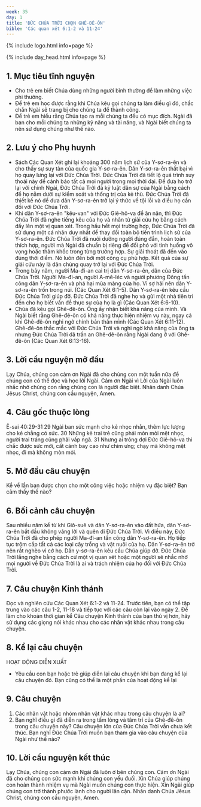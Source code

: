 ```yaml
---
week: 35
day: 1
title: 'ĐỨC CHÚA TRỜI CHỌN GHÊ-ĐÊ-ÔN'
bible: 'Các quan xét 6:1-2 và 11-24'
---
```



{% include logo.html info=page %}

{% include day_head.html info=page %}

## 1. Mục tiêu tĩnh nguyện
- Cho trẻ em biết Chúa dùng những người bình thường để làm những việc phi thường.
- Để trẻ em học được rằng khi Chúa kêu gọi chúng ta làm điều gì đó, chắc chắn Ngài sẽ trang bị cho chúng ta để thành công.
- Để trẻ em hiểu rằng Chúa tạo ra mỗi chúng ta đều có mục đích. Ngài đã ban cho mỗi chúng ta những kỹ năng và tài năng, và Ngài biết chúng ta nên sử dụng chúng như thế nào.

## 2. Lưu ý cho Phụ huynh
- Sách Các Quan Xét ghi lại khoảng 300 năm lịch sử của Y-sơ-ra-ên và cho thấy sự suy tàn của quốc gia Y-sơ-ra-ên. Dân Y-sơ-ra-ên thất bại vì họ quay lưng lại với Đức Chúa Trời. Đức Chúa Trời đã tiết lộ quá trình suy thoái này để cảnh báo tất cả mọi người trong mọi thời đại. Để đưa họ trở lại với chính Ngài, Đức Chúa Trời đã kỷ luật dân sự của Ngài bằng cách để họ nằm dưới sự kiểm soát và thống trị của kẻ thù. Đức Chúa Trời đã thiết kế nó để đưa dân Y-sơ-ra-ên trở lại ý thức về tội lỗi và điều họ cần đối với Đức Chúa Trời.
- Khi dân Y-sơ-ra-ên "kêu-van" với Đức Giê-hô-va để ăn năn, thì Đức Chúa Trời đã nghe tiếng kêu của họ và nhân từ giải cứu họ bằng cách dấy lên một vị quan xét. Trong hầu hết mọi trường hợp, Đức Chúa Trời đã sử dụng một cá nhân duy nhất để thay đổi toàn bộ tiến trình lịch sử của Y-sơ-ra-ên. Đức Chúa Trời đã nuôi dưỡng người đúng đắn, hoàn toàn thích hợp, người mà Ngài đã chuẩn bị riêng để đối phó với tình huống vô vọng hoặc thảm khốc trong từng trường hợp. Sự giải thoát đã đến vào đúng thời điểm. Nó luôn đến bởi một công cụ phù hợp. Kết quả của sự giải cứu này là dân chúng quay trở lại với Đức Chúa Trời.
- Trong bảy năm, người Ma-đi-an cai trị dân Y-sơ-ra-ên, dân của Đức Chúa Trời. Người Ma-đi-an, người A-mê-léc và người phương Đông tấn công dân Y-sơ-ra-ên và phá hại mùa màng của họ. Vì sợ hãi nên dân Y-sơ-ra-ên trốn trong núi. (Các Quan Xét 6:1-5). Dân Y-sơ-ra-ên kêu cầu Đức Chúa Trời giúp đỡ. Đức Chúa Trời đã nghe họ và gửi một nhà tiên tri đến cho họ biết vấn đề thực sự của họ là gì (Các Quan Xét 6:6-10).
- Chúa đã kêu gọi Ghê-đê-ôn. Ông ấy nhận biết khả năng của mình. Và Ngài biết rằng Ghê-đê-ôn có khả năng thực hiện nhiệm vụ này, ngay cả khi Ghê-đê-ôn nghi ngờ chính bản thân mình (Các Quan Xét 6:11-12). Ghê-đê-ôn thắc mắc với Đức Chúa Trời và nghi ngờ khả năng của ông ta nhưng Đức Chúa Trời đã trấn an Ghê-đê-ôn rằng Ngài đang ở với Ghê-đê-ôn (Các Quan Xét 6:13-16).

## 3. Lời cầu nguyện mở đầu
 Lạy Chúa, chúng con cảm ơn Ngài đã cho chúng con một tuần nữa để chúng con có thể đọc và học lời Ngài. Cảm ơn Ngài vì Lời của Ngài luôn nhắc nhở chúng con rằng chúng con là người đặc biệt. Nhân danh Chúa Jêsus Christ, chúng con cầu nguyện, Amen.

## 4. Câu gốc thuộc lòng
  Ê-sai 40:29-31
 29 Ngài ban sức mạnh cho kẻ nhọc nhằn, thêm lực lượng cho kẻ chẳng có sức. 30 Những kẻ trai trẻ cũng phải mòn mỏi mệt nhọc, người trai tráng cũng phải vấp ngã. 31 Nhưng ai trông đợi Đức Giê-hô-va thì chắc được sức mới, cất cánh bay cao như chim ưng; chạy mà không mệt nhọc, đi mà không mòn mỏi.

## 5. Mở đầu câu chuyện
Kể về lần bạn được chọn cho một công việc hoặc nhiệm vụ đặc biệt? Bạn cảm thấy thế nào?

## 6. Bối cảnh câu chuyện
Sau nhiều năm kể từ khi Giô-suê và dân Y-sơ-ra-ên vào đất hứa, dân Y-sơ-ra-ên bắt đầu không vâng lời và quên đi Đức Chúa Trời. Vì điều này, Đức Chúa Trời đã cho phép người Ma-đi-an tấn công dân Y-sơ-ra-ên. Họ tiếp tục trộm cắp tất cả các loại cây trồng và vật nuôi của họ. Dân Y-sơ-ra-ên trở nên rất nghèo vì cớ họ. Dân y-sơ-ra-ên kêu cầu Chúa giúp đỡ. Đức Chúa Trời lắng nghe bằng cách cử một vị quan xét hoặc một người sẽ nhắc nhở mọi người về Đức Chúa Trời là ai và trách nhiệm của họ đối với Đức Chúa Trời.

## 7. Câu chuyện Kinh thánh
Đọc và nghiên cứu Các Quan Xét 6:1-2 và 11-24.
Trước tiên, bạn có thể tập trung vào các câu 1-2, 11-18 và tiếp tục với các câu còn lại vào ngày 2. Để làm cho khoản thời gian kể Câu chuyện Kinh thánh của bạn thú vị hơn, hãy sử dụng các giọng nói khác nhau cho các nhân vật khác nhau trong câu chuyện.

## 8. Kể lại câu chuyện
HOẠT ĐỘNG DIỄN XUẤT
- Yêu cầu con bạn hoặc trẻ giúp diễn lại câu chuyện khi bạn đang kể lại câu chuyện đó. Bạn cũng có thể là một phần của hoạt động kể lại

## 9. Câu chuyện
1. Các nhân vật hoặc nhóm nhân vật khác nhau trong câu chuyện là ai?
2. Bạn nghĩ điều gì đã diễn ra trong tấm lòng và tâm trí của Ghê-đê-ôn trong câu chuyện này?
Câu chuyện lớn của Đức Chúa Trời vẫn chưa kết thúc. Bạn nghĩ Đức Chúa Trời muốn bạn tham gia vào câu chuyện của Ngài như thế nào?

## 10. Lời cầu nguyện kết thúc
Lạy Chúa, chúng con cảm ơn Ngài đã luôn ở bên chúng con. Cảm ơn Ngài đã cho chúng con sức mạnh khi chúng con yếu đuối. Xin Chúa giúp chúng con hoàn thành nhiệm vụ mà Ngài muốn chúng con thực hiện. Xin Ngài giúp chúng con trở thành phước lành cho người lân cận. Nhân danh Chúa Jêsus Christ, chúng con cầu nguyện, Amen.
